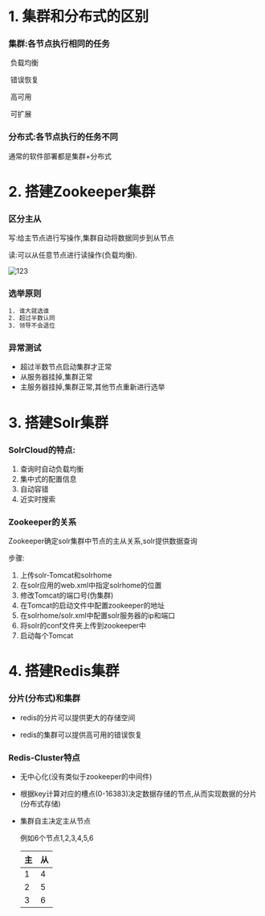 # 1. 集群和分布式的区别

### 集群:各节点执行相同的任务

​	负载均衡

​	错误恢复

​	高可用

​	可扩展

### 分布式:各节点执行的任务不同

通常的软件部署都是集群+分布式

# 2. 搭建Zookeeper集群

### 区分主从

写:给主节点进行写操作,集群自动将数据同步到从节点

读:可以从任意节点进行读操作(负载均衡).

![123](https://raw.githubusercontent.com/fudingcheng/teaching-notes/master/diagrams/pinyougou/%E9%83%A8%E7%BD%B2/redis%E9%9B%86%E7%BE%A4%E6%95%B0%E6%8D%AE%E7%9A%84%E5%AD%98%E5%8F%96.png)

### 选举原则

```tex
1. 谁大就选谁
2. 超过半数认同
3. 领导不会退位
```

### 异常测试

* 超过半数节点启动集群才正常
* 从服务器挂掉,集群正常
* 主服务器挂掉,集群正常,其他节点重新进行选举

# 3. 搭建Solr集群

### SolrCloud的特点:

1. 查询时自动负载均衡
2. 集中式的配置信息
3. 自动容错
4. 近实时搜索

### Zookeeper的关系

Zookeeper确定solr集群中节点的主从关系,solr提供数据查询

步骤:

1. 上传solr-Tomcat和solrhome
2. 在solr应用的web.xml中指定solrhome的位置
3. 修改Tomcat的端口号(伪集群)
4. 在Tomcat的启动文件中配置zookeeper的地址
5. 在solrhome/solr.xml中配置solr服务器的ip和端口
6. 将solr的conf文件夹上传到zookeeper中
7. 启动每个Tomcat

# 4. 搭建Redis集群

### 分片(分布式)和集群

* redis的分片可以提供更大的存储空间


* redis的集群可以提供高可用的错误恢复

### Redis-Cluster特点

* 无中心化(没有类似于zookeeper的中间件)

* 根据key计算对应的槽点(0-16383)决定数据存储的节点,从而实现数据的分片(分布式存储)

* 集群自主决定主从节点

  例如6个节点1,2,3,4,5,6

  | 主    | 从    |
  | :--- | :--- |
  | 1    | 4    |
  | 2    | 5    |
  | 3    | 6    |
